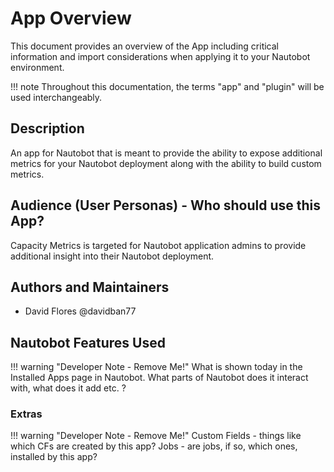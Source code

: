 # App Overview

This document provides an overview of the App including critical information and import considerations when applying it to your Nautobot environment.

!!! note
    Throughout this documentation, the terms "app" and "plugin" will be used interchangeably.

## Description

An app for Nautobot that is meant to provide the ability to expose additional metrics for your Nautobot deployment along with the ability to build custom metrics.

## Audience (User Personas) - Who should use this App?

Capacity Metrics is targeted for Nautobot application admins to provide additional insight into their Nautobot deployment.

## Authors and Maintainers

- David Flores @davidban77

## Nautobot Features Used

!!! warning "Developer Note - Remove Me!"
    What is shown today in the Installed Apps page in Nautobot. What parts of Nautobot does it interact with, what does it add etc. ?

### Extras

!!! warning "Developer Note - Remove Me!"
    Custom Fields - things like which CFs are created by this app?
    Jobs - are jobs, if so, which ones, installed by this app?
